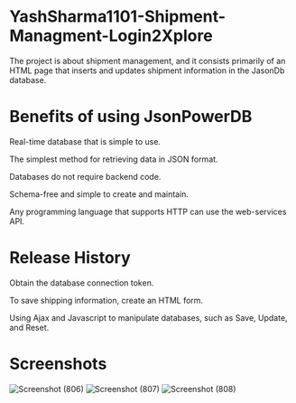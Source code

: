 # YashSharma1101-Shipment-Managment-Login2Xplore

The project is about shipment management, and it consists primarily of an HTML page that inserts and updates shipment information in the JasonDb database.

# Benefits of using JsonPowerDB

Real-time database that is simple to use.

The simplest method for retrieving data in JSON format.

Databases do not require backend code.

Schema-free and simple to create and maintain.

Any programming language that supports HTTP can use the web-services API.

# Release History
Obtain the database connection token.

To save shipping information, create an HTML form.

Using Ajax and Javascript to manipulate databases, such as Save, Update, and Reset.

# Screenshots
![Screenshot (806)](https://user-images.githubusercontent.com/110088579/210654847-93d15b4f-12eb-4c5c-a0f4-99b1876d7772.png)
![Screenshot (807)](https://user-images.githubusercontent.com/110088579/210655123-c707b548-7970-4d95-ba39-6f866e3f5e48.png)
![Screenshot (808)](https://user-images.githubusercontent.com/110088579/210655135-fc6473b2-8aed-4a7d-a77f-ebc284f688b5.png)



